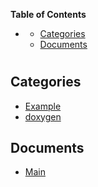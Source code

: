 <!-- START doctoc generated TOC please keep comment here to allow auto update -->
<!-- DON'T EDIT THIS SECTION, INSTEAD RE-RUN doctoc TO UPDATE -->
**Table of Contents**

- [](#)
  - [Categories](#categories)
  - [Documents](#documents)

<!-- END doctoc generated TOC please keep comment here to allow auto update -->

# 


## Categories
- [Example](./Example/index.md)
- [doxygen](./doxygen/index.md)

## Documents
- [Main](Main.md)